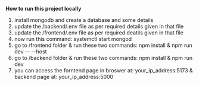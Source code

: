 **How to run this project locally**

1. install mongodb and create a database and some details
2. update the /backend/.env file as per required details given in that file
3. update the /frontend/.env file as per required deatils given in that file
4. now run this command:   systemctl start mongod
5. go to /frontend folder & run these two commands:  npm install  &   npm run dev -- --host
6. go to /backend folder & run these two commands:  npm install  &  npm run dev
7. you can access the forntend page in broswer at:   your_ip_address:5173    & backend page at:   your_ip_address:5000
